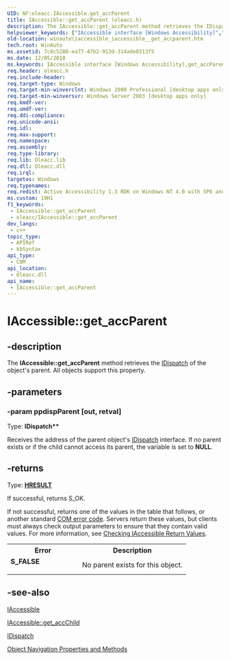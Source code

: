 ```yaml
---
UID: NF:oleacc.IAccessible.get_accParent
title: IAccessible::get_accParent (oleacc.h)
description: The IAccessible::get_accParent method retrieves the IDispatch of the object's parent. All objects support this property.
helpviewer_keywords: ["IAccessible interface [Windows Accessibility]","get_accParent method","IAccessible.get_accParent","IAccessible::get_accParent","_msaa_IAccessible_get_accParent","get_accParent","get_accParent method [Windows Accessibility]","get_accParent method [Windows Accessibility]","IAccessible interface","msaa.iaccessible_iaccessible__get_accparent","oleacc/IAccessible::get_accParent","winauto.iaccessible_iaccessible__get_accparent"]
old-location: winauto\iaccessible_iaccessible__get_accparent.htm
tech.root: WinAuto
ms.assetid: 7c8c5208-ea77-47b2-913d-314ade0313f5
ms.date: 12/05/2018
ms.keywords: IAccessible interface [Windows Accessibility],get_accParent method, IAccessible.get_accParent, IAccessible::get_accParent, _msaa_IAccessible_get_accParent, get_accParent, get_accParent method [Windows Accessibility], get_accParent method [Windows Accessibility],IAccessible interface, msaa.iaccessible_iaccessible__get_accparent, oleacc/IAccessible::get_accParent, winauto.iaccessible_iaccessible__get_accparent
req.header: oleacc.h
req.include-header: 
req.target-type: Windows
req.target-min-winverclnt: Windows 2000 Professional [desktop apps only]
req.target-min-winversvr: Windows Server 2003 [desktop apps only]
req.kmdf-ver: 
req.umdf-ver: 
req.ddi-compliance: 
req.unicode-ansi: 
req.idl: 
req.max-support: 
req.namespace: 
req.assembly: 
req.type-library: 
req.lib: Oleacc.lib
req.dll: Oleacc.dll
req.irql: 
targetos: Windows
req.typenames: 
req.redist: Active Accessibility 1.3 RDK on Windows NT 4.0 with SP6 and later and Windows 95
ms.custom: 19H1
f1_keywords:
 - IAccessible::get_accParent
 - oleacc/IAccessible::get_accParent
dev_langs:
 - c++
topic_type:
 - APIRef
 - kbSyntax
api_type:
 - COM
api_location:
 - Oleacc.dll
api_name:
 - IAccessible::get_accParent
---
```


# IAccessible::get_accParent


## -description

The <b>IAccessible::get_accParent</b> method retrieves the <a href="/windows/desktop/WinAuto/idispatch-interface">IDispatch</a> of the object's parent. All objects support this property.

## -parameters

### -param ppdispParent [out, retval]

Type: <b>IDispatch**</b>

 Receives the address of the parent object's <a href="/windows/desktop/WinAuto/idispatch-interface">IDispatch</a> interface. If no parent exists or if the child cannot access its parent, the variable is set to <b>NULL</b>.

## -returns

Type: <b><a href="/windows/desktop/WinProg/windows-data-types">HRESULT</a></b>

If successful, returns S_OK.

If not successful, returns one of the values in the table that follows, or another standard <a href="/windows/desktop/WinAuto/return-values">COM error code</a>. Servers return these values, but clients must always check output parameters to ensure that they contain valid values. For more information, see <a href="/windows/desktop/WinAuto/checking-iaccessible-return-values">Checking IAccessible Return Values</a>.

<table>
<tr>
<th>Error</th>
<th>Description</th>
</tr>
<tr>
<td width="40%">
<dl>
<dt><b>S_FALSE</b></dt>
</dl>
</td>
<td width="60%">
No parent exists for this object.

</td>
</tr>
</table>

## -see-also

<a href="/windows/desktop/api/oleacc/nn-oleacc-iaccessible">IAccessible</a>



<a href="/windows/desktop/api/oleacc/nf-oleacc-iaccessible-get_accchild">IAccessible::get_accChild</a>



<a href="/windows/desktop/WinAuto/idispatch-interface">IDispatch</a>



<a href="/windows/desktop/WinAuto/object-navigation-properties-and-methods">Object Navigation Properties and Methods</a>

